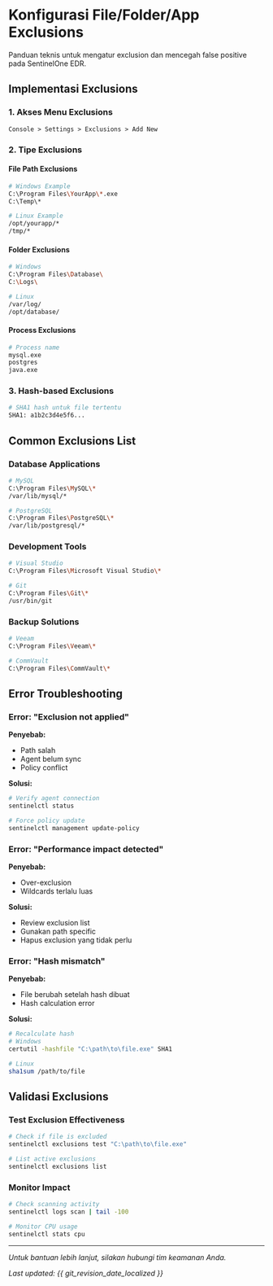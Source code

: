 # Konfigurasi File/Folder/App Exclusions

Panduan teknis untuk mengatur exclusion dan mencegah false positive pada SentinelOne EDR.

## Implementasi Exclusions

### 1. Akses Menu Exclusions
```
Console > Settings > Exclusions > Add New
```

### 2. Tipe Exclusions

#### File Path Exclusions
```bash
# Windows Example
C:\Program Files\YourApp\*.exe
C:\Temp\*

# Linux Example
/opt/yourapp/*
/tmp/*
```

#### Folder Exclusions
```bash
# Windows
C:\Program Files\Database\
C:\Logs\

# Linux
/var/log/
/opt/database/
```

#### Process Exclusions
```bash
# Process name
mysql.exe
postgres
java.exe
```

### 3. Hash-based Exclusions
```bash
# SHA1 hash untuk file tertentu
SHA1: a1b2c3d4e5f6...
```

## Common Exclusions List

### Database Applications
```bash
# MySQL
C:\Program Files\MySQL\*
/var/lib/mysql/*

# PostgreSQL
C:\Program Files\PostgreSQL\*
/var/lib/postgresql/*
```

### Development Tools
```bash
# Visual Studio
C:\Program Files\Microsoft Visual Studio\*

# Git
C:\Program Files\Git\*
/usr/bin/git
```

### Backup Solutions
```bash
# Veeam
C:\Program Files\Veeam\*

# CommVault
C:\Program Files\CommVault\*
```

## Error Troubleshooting

### Error: "Exclusion not applied"
**Penyebab:**
- Path salah
- Agent belum sync
- Policy conflict

**Solusi:**
```bash
# Verify agent connection
sentinelctl status

# Force policy update
sentinelctl management update-policy
```

### Error: "Performance impact detected"
**Penyebab:**
- Over-exclusion
- Wildcards terlalu luas

**Solusi:**
- Review exclusion list
- Gunakan path specific
- Hapus exclusion yang tidak perlu

### Error: "Hash mismatch"
**Penyebab:**
- File berubah setelah hash dibuat
- Hash calculation error

**Solusi:**
```bash
# Recalculate hash
# Windows
certutil -hashfile "C:\path\to\file.exe" SHA1

# Linux
sha1sum /path/to/file
```

## Validasi Exclusions

### Test Exclusion Effectiveness
```bash
# Check if file is excluded
sentinelctl exclusions test "C:\path\to\file.exe"

# List active exclusions
sentinelctl exclusions list
```

### Monitor Impact
```bash
# Check scanning activity
sentinelctl logs scan | tail -100

# Monitor CPU usage
sentinelctl stats cpu
```

---

*Untuk bantuan lebih lanjut, silakan hubungi tim keamanan Anda.*

*Last updated: {{ git_revision_date_localized }}*
